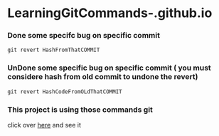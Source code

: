 # LearningGitCommands-.github.io

### Done some specifc bug on specific commit
    git revert HashFromThatCOMMIT
### UnDone some specific bug on specific commit ( you must considere hash from old commit to undone the revert)
    git revert HashCodeFromOLdThatCOMMIT

### This project is using those commands git
click over [here](https://thiagomassenomaciel.github.io/LearningGitCommands-.github.io/) and see it
